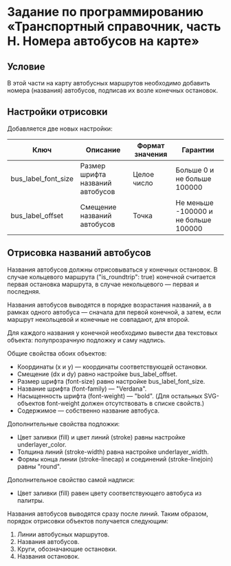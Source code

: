 # Задание по программированию «Транспортный справочник, часть H. Номера автобусов на карте»

## Условие

В этой части на карту автобусных маршрутов необходимо добавить номера (названия) автобусов, подписав их возле конечных остановок.

## Настройки отрисовки

Добавляется две новых настройки:

| Ключ | Описание | Формат значения | Гарантии |
| --- | --- | --- | --- |
| bus_label_font_size | Размер шрифта названий автобусов | Целое число | Больше 0 и не больше 100000 | 
| bus_label_offset | Смещение названий автобусов | Точка | Не меньше -100000 и не больше 100000 |  

## Отрисовка названий автобусов

Названия автобусов должны отрисовываться у конечных остановок. В случае кольцевого маршрута ("is_roundtrip": true) конечной считается первая остановка маршрута, в случае некольцевого — первая и последняя.

Названия автобусов выводятся в порядке возрастания названий, а в рамках одного автобуса — сначала для первой конечной, а затем, если маршрут некольцевой и конечные не совпадают, для второй.

Для каждого названия у конечной необходимо вывести два текстовых объекта: полупрозрачную подложку и саму надпись.

Общие свойства обоих объектов:
- Координаты (x и y) — координаты соответствующей остановки.
- Смещение (dx и dy) равно настройке bus_label_offset.
- Размер шрифта (font-size) равно настройке bus_label_font_size.
- Название шрифта (font-family) — "Verdana".
- Насыщенность шрифта (font-weight) — "bold". (Для остальных SVG-объектов font-weight должен отсутствовать в списке свойств.)
- Содержимое — собственно название автобуса.

Дополнительные свойства подложки:
- Цвет заливки (fill) и цвет линий (stroke) равны настройке underlayer_color.
- Толщина линий (stroke-width) равна настройке underlayer_width.
- Формы конца линии (stroke-linecap) и соединений (stroke-linejoin) равны "round".

Дополнительное свойство самой надписи:
- Цвет заливки (fill) равен цвету соответствующего автобуса из палитры.

Названия автобусов выводятся сразу после линий. Таким образом, порядок отрисовки объектов получается следующим:
1. Линии автобусных маршрутов.
2. Названия автобусов.
3. Круги, обозначающие остановки.
4. Названия остановок.

